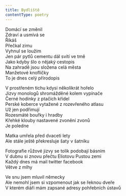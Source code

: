 ```yaml
---
title: Bydliště
contentType: poetry
---
```


<section>

Domácí se změnil  
Zdraví a usmívá se  
Říkáš  
Přečkal zimu  
Vyhnul se loužím  
Jen pár pytlů cementu dál svítí ve tmě  
Jako kdyby šlo o nějaký cestopis  
Na zahradě jsou složena celá města  
Manžetové knoflíčky  
To je dnes celý přírodopis

</section>

<section>

V prostřeném tichu kdysi několikrát hořelo  
Jizvy monologů shromážděné kolem vypínače  
Černé hodinky z ptačích křídel  
Perské koberce vytažené z rozevřeného atlasu  
Už jen podřimují  
Rozesmáté bouřky i hradby  
Křehké klouby nastavené zvonění zvonů  
Je poledne

</section>

<section>

Matka umřela před dvaceti lety  
Ale stále ještě překresluje šaty v šatníku

</section>

<section>

Fotografie růžové jizvy se tolik podobají básním  
V dubnu si znovu přečtu Eliotovu Pustou zemi  
Každý dnes má mail twitter facebook  
Větve z mlhy

</section>

<section>

Ve snu jsem mluvil německy  
Ale nemohl jsem si vzpomenout jak se řeknou dveře  
V kterém diáři mám zapsané adresy pohřebních ústavů

</section>
